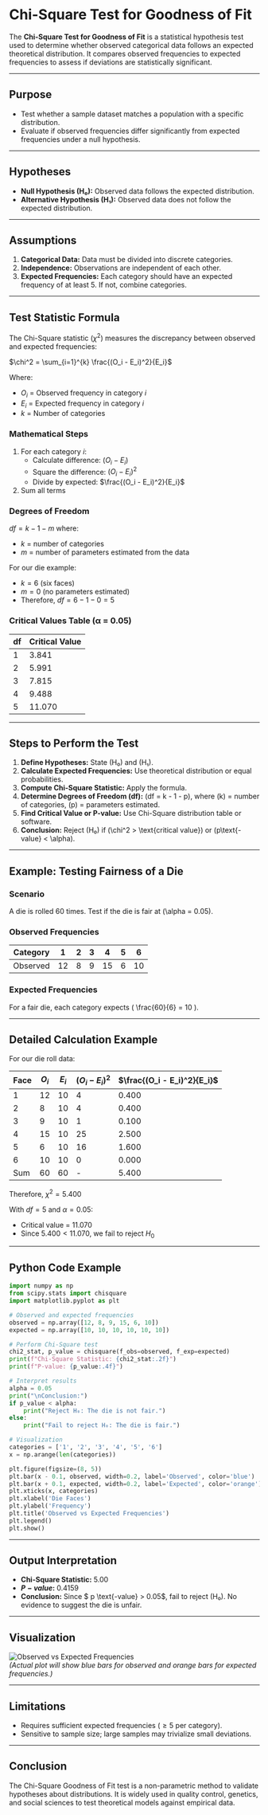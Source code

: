 # Chi-Square Test for Goodness of Fit

The **Chi-Square Test for Goodness of Fit** is a statistical hypothesis test used to determine whether observed categorical data follows an expected theoretical distribution. It compares observed frequencies to expected frequencies to assess if deviations are statistically significant.

---

## **Purpose**
- Test whether a sample dataset matches a population with a specific distribution.
- Evaluate if observed frequencies differ significantly from expected frequencies under a null hypothesis.

---

## **Hypotheses**
- **Null Hypothesis (H₀):** Observed data follows the expected distribution.
- **Alternative Hypothesis (H₁):** Observed data does not follow the expected distribution.

---

## **Assumptions**
1. **Categorical Data:** Data must be divided into discrete categories.
2. **Independence:** Observations are independent of each other.
3. **Expected Frequencies:** Each category should have an expected frequency of at least 5. If not, combine categories.

---

## **Test Statistic Formula**
The Chi-Square statistic ($\chi^2$) measures the discrepancy between observed and expected frequencies:

$\chi^2 = \sum_{i=1}^{k} \frac{(O_i - E_i)^2}{E_i}$

Where:
- $O_i$ = Observed frequency in category $i$
- $E_i$ = Expected frequency in category $i$
- $k$ = Number of categories

### **Mathematical Steps**
1. For each category $i$:
   - Calculate difference: $(O_i - E_i)$
   - Square the difference: $(O_i - E_i)^2$
   - Divide by expected: $\frac{(O_i - E_i)^2}{E_i}$
2. Sum all terms

### **Degrees of Freedom**
$df = k - 1 - m$
where:
- $k$ = number of categories
- $m$ = number of parameters estimated from the data

For our die example:
- $k = 6$ (six faces)
- $m = 0$ (no parameters estimated)
- Therefore, $df = 6 - 1 - 0 = 5$

### **Critical Values Table (α = 0.05)**
| df | Critical Value |
|----|---------------|
| 1  | 3.841         |
| 2  | 5.991         |
| 3  | 7.815         |
| 4  | 9.488         |
| 5  | 11.070        |

---

## **Steps to Perform the Test**
1. **Define Hypotheses:** State \(H₀\) and \(H₁\).
2. **Calculate Expected Frequencies:** Use theoretical distribution or equal probabilities.
3. **Compute Chi-Square Statistic:** Apply the formula.
4. **Determine Degrees of Freedom (df):** \(df = k - 1 - p\), where \(k\) = number of categories, \(p\) = parameters estimated.
5. **Find Critical Value or P-value:** Use Chi-Square distribution table or software.
6. **Conclusion:** Reject \(H₀\) if \(\chi^2 > \text{critical value}\) or \(p\text{-value} < \alpha\).

---

## **Example: Testing Fairness of a Die**
### **Scenario**
A die is rolled 60 times. Test if the die is fair at \(\alpha = 0.05\).

### **Observed Frequencies**
| Category | 1  | 2  | 3  | 4  | 5  | 6  |
|----------|----|----|----|----|----|----|
| Observed | 12 | 8  | 9  | 15 | 6  | 10 |

### **Expected Frequencies**
For a fair die, each category expects \( \frac{60}{6} = 10 \).

---

## **Detailed Calculation Example**
For our die roll data:

| Face | $O_i$ | $E_i$ | $(O_i - E_i)^2$ | $\frac{(O_i - E_i)^2}{E_i}$ |
|------|-------|-------|-----------------|------------------------------|
| 1    | 12    | 10    | 4              | 0.400                        |
| 2    | 8     | 10    | 4              | 0.400                        |
| 3    | 9     | 10    | 1              | 0.100                        |
| 4    | 15    | 10    | 25             | 2.500                        |
| 5    | 6     | 10    | 16             | 1.600                        |
| 6    | 10    | 10    | 0              | 0.000                        |
| Sum  | 60    | 60    | -              | 5.400                        |

Therefore, $\chi^2 = 5.400$

With $df = 5$ and $\alpha = 0.05$:
- Critical value = 11.070
- Since $5.400 < 11.070$, we fail to reject $H_0$

---

## **Python Code Example**
```python
import numpy as np
from scipy.stats import chisquare
import matplotlib.pyplot as plt

# Observed and expected frequencies
observed = np.array([12, 8, 9, 15, 6, 10])
expected = np.array([10, 10, 10, 10, 10, 10])

# Perform Chi-Square test
chi2_stat, p_value = chisquare(f_obs=observed, f_exp=expected)
print(f"Chi-Square Statistic: {chi2_stat:.2f}")
print(f"P-value: {p_value:.4f}")

# Interpret results
alpha = 0.05
print("\nConclusion:")
if p_value < alpha:
    print("Reject H₀: The die is not fair.")
else:
    print("Fail to reject H₀: The die is fair.")

# Visualization
categories = ['1', '2', '3', '4', '5', '6']
x = np.arange(len(categories))

plt.figure(figsize=(8, 5))
plt.bar(x - 0.1, observed, width=0.2, label='Observed', color='blue')
plt.bar(x + 0.1, expected, width=0.2, label='Expected', color='orange')
plt.xticks(x, categories)
plt.xlabel('Die Faces')
plt.ylabel('Frequency')
plt.title('Observed vs Expected Frequencies')
plt.legend()
plt.show()
```

---

## **Output Interpretation**
- **Chi-Square Statistic:** 5.00
- **$P-value$:** 0.4159
- **Conclusion:** Since $ p \text{-value} > 0.05$, fail to reject \(H₀\). No evidence to suggest the die is unfair.

---

## **Visualization**
![Observed vs Expected Frequencies](images/download.png)  
*(Actual plot will show blue bars for observed and orange bars for expected frequencies.)*

---

## **Limitations**
- Requires sufficient expected frequencies ($≥5$ per category).
- Sensitive to sample size; large samples may trivialize small deviations.

---

## **Conclusion**
The Chi-Square Goodness of Fit test is a non-parametric method to validate hypotheses about distributions. It is widely used in quality control, genetics, and social sciences to test theoretical models against empirical data.

